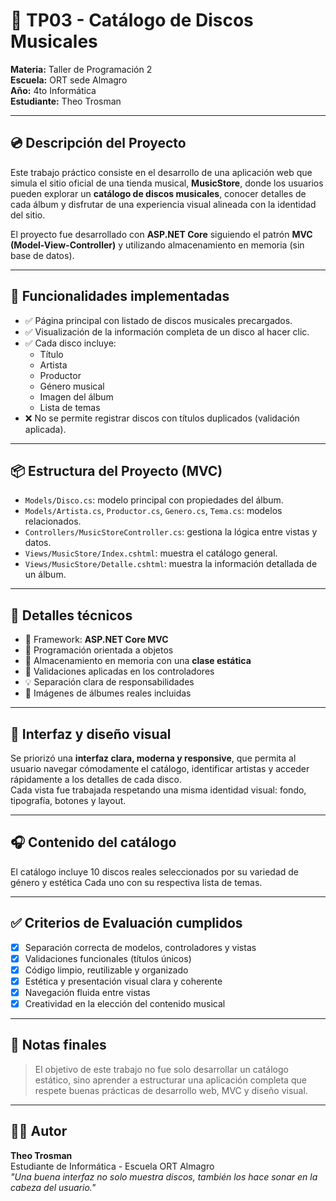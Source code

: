 # 🎵 TP03 - Catálogo de Discos Musicales  
**Materia:** Taller de Programación 2  
**Escuela:** ORT sede Almagro  
**Año:** 4to Informática  
**Estudiante:** Theo Trosman  

---

## 💿 Descripción del Proyecto

Este trabajo práctico consiste en el desarrollo de una aplicación web que simula el sitio oficial de una tienda musical, **MusicStore**, donde los usuarios pueden explorar un **catálogo de discos musicales**, conocer detalles de cada álbum y disfrutar de una experiencia visual alineada con la identidad del sitio.

El proyecto fue desarrollado con **ASP.NET Core** siguiendo el patrón **MVC (Model-View-Controller)** y utilizando almacenamiento en memoria (sin base de datos).

---

## 🧩 Funcionalidades implementadas

- ✅ Página principal con listado de discos musicales precargados.
- ✅ Visualización de la información completa de un disco al hacer clic.
- ✅ Cada disco incluye:
  - Título
  - Artista
  - Productor
  - Género musical
  - Imagen del álbum
  - Lista de temas
- ❌ No se permite registrar discos con títulos duplicados (validación aplicada).

---

## 📦 Estructura del Proyecto (MVC)

- `Models/Disco.cs`: modelo principal con propiedades del álbum.
- `Models/Artista.cs`, `Productor.cs`, `Genero.cs`, `Tema.cs`: modelos relacionados.
- `Controllers/MusicStoreController.cs`: gestiona la lógica entre vistas y datos.
- `Views/MusicStore/Index.cshtml`: muestra el catálogo general.
- `Views/MusicStore/Detalle.cshtml`: muestra la información detallada de un álbum.

---

## 🧠 Detalles técnicos

- 🧱 Framework: **ASP.NET Core MVC**
- 🧠 Programación orientada a objetos
- 💾 Almacenamiento en memoria con una **clase estática**
- 🧹 Validaciones aplicadas en los controladores
- 💡 Separación clara de responsabilidades
- 📸 Imágenes de álbumes reales incluidas

---

## 🎨 Interfaz y diseño visual

Se priorizó una **interfaz clara, moderna y responsive**, que permita al usuario navegar cómodamente el catálogo, identificar artistas y acceder rápidamente a los detalles de cada disco.  
Cada vista fue trabajada respetando una misma identidad visual: fondo, tipografía, botones y layout.

---

## 🎧 Contenido del catálogo

El catálogo incluye 10 discos reales seleccionados por su variedad de género y estética
Cada uno con su respectiva lista de temas.

---

## ✅ Criterios de Evaluación cumplidos

- [x] Separación correcta de modelos, controladores y vistas
- [x] Validaciones funcionales (títulos únicos)
- [x] Código limpio, reutilizable y organizado
- [x] Estética y presentación visual clara y coherente
- [x] Navegación fluida entre vistas
- [x] Creatividad en la elección del contenido musical

---

## 📌 Notas finales

> El objetivo de este trabajo no fue solo desarrollar un catálogo estático, sino aprender a estructurar una aplicación completa que respete buenas prácticas de desarrollo web, MVC y diseño visual.

---

## 👨‍💻 Autor

**Theo Trosman**  
Estudiante de Informática - Escuela ORT Almagro  
_"Una buena interfaz no solo muestra discos, también los hace sonar en la cabeza del usuario."_

